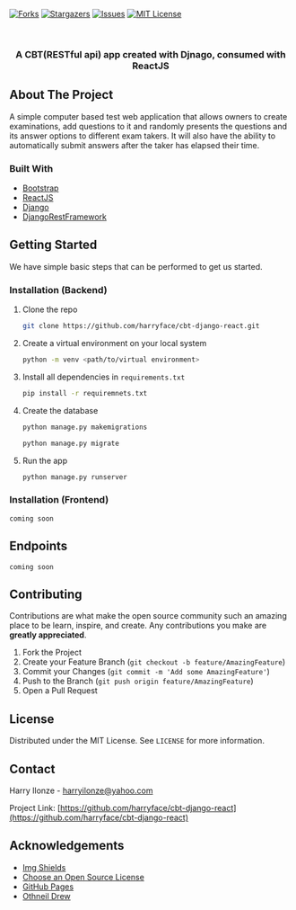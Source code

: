 [![Forks][forks-shield]][forks-url]
[![Stargazers][stars-shield]][stars-url]
[![Issues][issues-shield]][issues-url]
[![MIT License][license-shield]][license-url]



<!-- PROJECT LOGO -->
<br />
<p align="center">
  
  <h3 align="center">A CBT(RESTful api) app created with Djnago, consumed with ReactJS</h3>
  
</p>


<!-- ABOUT THE PROJECT -->
## About The Project

A simple computer based test web application that allows owners to create examinations, add questions to it and randomly presents the questions and its answer options to different exam takers.
It will also have the ability to automatically submit answers after the taker has elapsed their time.

### Built With

* [Bootstrap](https://getbootstrap.com)
* [ReactJS](https://reactjs.org)
* [Django](https://djangoproject.com)
* [DjangoRestFramework](https://www.django-rest-framework.org/)



<!-- GETTING STARTED -->
## Getting Started

We have simple basic steps that can be performed to get us started.

### Installation (Backend)

1. Clone the repo
   ```sh
   git clone https://github.com/harryface/cbt-django-react.git
   ```
2. Create a virtual environment on your local system
   ```sh
   python -m venv <path/to/virtual environment>
   ```
3. Install all dependencies in `requirements.txt`
   ```sh
   pip install -r requiremnets.txt
   ```
4. Create the database
   ```sh
   python manage.py makemigrations
   ```
   ```sh
   python manage.py migrate
   ```
5. Run the app
   ```sh
   python manage.py runserver
   ```


### Installation (Frontend)

`coming soon`



<!-- ENDPOINT EXAMPLES -->
## Endpoints

`coming soon`



<!-- CONTRIBUTING -->
## Contributing

Contributions are what make the open source community such an amazing place to be learn, inspire, and create. Any contributions you make are **greatly appreciated**.

1. Fork the Project
2. Create your Feature Branch (`git checkout -b feature/AmazingFeature`)
3. Commit your Changes (`git commit -m 'Add some AmazingFeature'`)
4. Push to the Branch (`git push origin feature/AmazingFeature`)
5. Open a Pull Request



<!-- LICENSE -->
## License

Distributed under the MIT License. See `LICENSE` for more information.



<!-- CONTACT -->
## Contact

Harry Ilonze - harryilonze@yahoo.com

Project Link: [https://github.com/harryface/cbt-django-react](https://github.com/harryface/cbt-django-react)



<!-- ACKNOWLEDGEMENTS -->
## Acknowledgements
* [Img Shields](https://shields.io)
* [Choose an Open Source License](https://choosealicense.com)
* [GitHub Pages](https://pages.github.com)
* [Othneil Drew](https://github.com/othneildrew/Best-README-Template)






<!-- MARKDOWN LINKS & IMAGES -->
<!-- https://www.markdownguide.org/basic-syntax/#reference-style-links -->
[forks-shield]: https://img.shields.io/github/forks/harryface/cbt-django-react.svg?style=for-the-badge
[forks-url]: https://github.com/harryface/cbt-django-react/network/members
[stars-shield]: https://img.shields.io/github/stars/harryface/cbt-django-react.svg?style=for-the-badge
[stars-url]: https://github.com/harryface/cbt-django-react/stargazers
[issues-shield]: https://img.shields.io/github/issues/harryface/cbt-django-react.svg?style=for-the-badge
[issues-url]: https://github.com/harryface/cbt-django-react/issues
[license-shield]: https://img.shields.io/github/license/harryface/cbt-django-react.svg?style=for-the-badge
[license-url]: https://github.com/harryface/cbt-django-react/blob/master/LICENSE.txt
